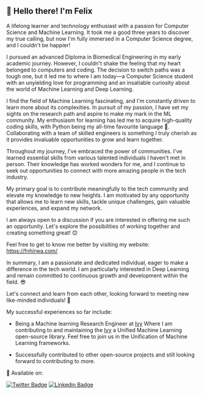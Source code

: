 ## 👋 Hello there! I'm Felix

A lifelong learner and technology enthusiast with a passion for Computer Science and Machine Learning. It took me a good three years to discover my true calling, but now I'm fully immersed in a Computer Science degree, and I couldn't be happier!

I pursued an advanced Diploma in Biomedical Engineering in my early academic journey. However, I couldn't shake the feeling that my heart belonged to computers and coding. The decision to switch paths was a tough one, but it led me to where I am today—a Computer Science student with an unyielding love for programming and an insatiable curiosity about the world of Machine Learning and Deep Learning.

I find the field of Machine Learning fascinating, and I'm constantly driven to learn more about its complexities. In pursuit of my passion, I have set my sights on the research path and aspire to make my mark in the ML community. My enthusiasm for learning has led me to acquire high-quality coding skills, with Python being my all-time favourite language 🐍. Collaborating with a team of skilled engineers is something I truly cherish as it provides invaluable opportunities to grow and learn together.

Throughout my journey, I've embraced the power of communities. I've learned essential skills from various talented individuals I haven't met in person. Their knowledge has worked wonders for me, and I continue to seek out opportunities to connect with more amazing people in the tech industry.

My primary goal is to contribute meaningfully to the tech community and elevate my knowledge to new heights. I am motivated by any opportunity that allows me to learn new skills, tackle unique challenges, gain valuable experiences, and expand my network.

I am always open to a discussion if you are interested in offering me such an opportunity. Let's explore the possibilities of working together and creating something great! 😊

Feel free to get to know me better by visiting my website: https://fnhirwa.com/

In summary, I am a passionate and dedicated individual, eager to make a difference in the tech world. I am particularly interested in Deep Learning and remain committed to continuous growth and development within the field. 😎

Let's connect and learn from each other, looking forward to meeting new like-minded individuals! 🚀

My successful experiences so far include:

- Being a Machine learning Research Engineer at [Ivy](https://unify.ai/) Where I am contributing to and maintaining the [Ivy](https://github.com/unifyai/ivy) a Unified Machine Learning open-source library. Feel free to join us in the Unification of Machine Learning frameworks.

- Successfully contributed to other open-source projects and still looking forward to contributing to more.

💬 Available on:

[![Twitter Badge](https://img.shields.io/badge/Twitter-1DA1F2?style=for-the-badge&logo=twitter&logoColor=white)](https://twitter.com/__hirwa)
[![Linkedin Badge](https://img.shields.io/badge/LinkedIn-0077B5?style=for-the-badge&logo=linkedin&logoColor=white)](https://www.linkedin.com/in/hirwa-nshuti/)
